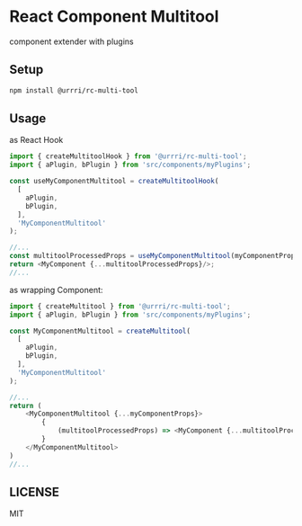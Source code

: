 # React Component Multitool

component extender with plugins

## Setup

```sh
npm install @urrri/rc-multi-tool
```

## Usage

as React Hook

```javascript
import { createMultitoolHook } from '@urrri/rc-multi-tool';
import { aPlugin, bPlugin } from 'src/components/myPlugins';

const useMyComponentMultitool = createMultitoolHook(
  [
    aPlugin,
    bPlugin,
  ],
  'MyComponentMultitool'
);

//...
const multitoolProcessedProps = useMyComponentMultitool(myComponentProps);
return <MyComponent {...multitoolProcessedProps}/>;
//...
```

as wrapping Component:

```javascript
import { createMultitool } from '@urrri/rc-multi-tool';
import { aPlugin, bPlugin } from 'src/components/myPlugins';

const MyComponentMultitool = createMultitool(
  [
    aPlugin,
    bPlugin,
  ],
  'MyComponentMultitool'
);

//...
return (
    <MyComponentMultitool {...myComponentProps}>
        {
            (multitoolProcessedProps) => <MyComponent {...multitoolProcessedProps}/>
        }
    </MyComponentMultitool>
)
//...
```

## LICENSE

MIT
